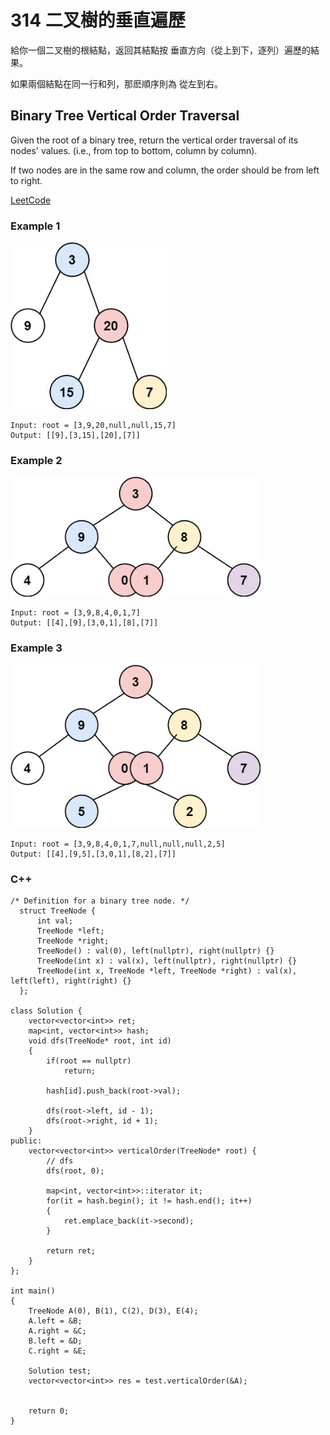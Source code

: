 # 314 二叉樹的垂直遍歷

給你一個二叉樹的根結點，返回其結點按 垂直方向（從上到下，逐列）遍歷的結果。

如果兩個結點在同一行和列，那麽順序則為 從左到右。

## Binary Tree Vertical Order Traversal

Given the root of a binary tree, return the vertical order traversal of its nodes' values. (i.e., from top to bottom, column by column).

If two nodes are in the same row and column, the order should be from left to right.


[LeetCode](https://leetcode-cn.com/binary-tree-vertical-order-traversal/)

### Example 1

<img src = "img/314_1.jpg" width = "250"/>

```
Input: root = [3,9,20,null,null,15,7]
Output: [[9],[3,15],[20],[7]]
```

### Example 2

<img src = "img/314_2.jpg" width = "400"/>

```
Input: root = [3,9,8,4,0,1,7]
Output: [[4],[9],[3,0,1],[8],[7]]
```
### Example 3

<img src = "img/314_3.jpg" width = "400"/>

```
Input: root = [3,9,8,4,0,1,7,null,null,null,2,5]
Output: [[4],[9,5],[3,0,1],[8,2],[7]]
```

### C++ 

```
/* Definition for a binary tree node. */
  struct TreeNode {
      int val;
      TreeNode *left;
      TreeNode *right;
      TreeNode() : val(0), left(nullptr), right(nullptr) {}
      TreeNode(int x) : val(x), left(nullptr), right(nullptr) {}
      TreeNode(int x, TreeNode *left, TreeNode *right) : val(x), left(left), right(right) {}
  };
 
class Solution {
    vector<vector<int>> ret;
    map<int, vector<int>> hash;
    void dfs(TreeNode* root, int id)
    {
        if(root == nullptr)
            return;
        
        hash[id].push_back(root->val);

        dfs(root->left, id - 1);
        dfs(root->right, id + 1);
    }
public:
    vector<vector<int>> verticalOrder(TreeNode* root) {
        // dfs
        dfs(root, 0);

        map<int, vector<int>>::iterator it; 
        for(it = hash.begin(); it != hash.end(); it++)
        {
            ret.emplace_back(it->second);
        }
        
        return ret;
    }
};

int main()
{
    TreeNode A(0), B(1), C(2), D(3), E(4);
    A.left = &B;
    A.right = &C;
    B.left = &D;
    C.right = &E;

    Solution test;
    vector<vector<int>> res = test.verticalOrder(&A);
    

    return 0;
}
```
